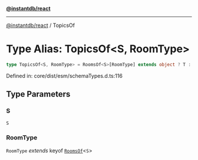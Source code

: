 [**@instantdb/react**](../README.md)

***

[@instantdb/react](../packages.md) / TopicsOf

# Type Alias: TopicsOf\<S, RoomType\>

```ts
type TopicsOf<S, RoomType> = RoomsOf<S>[RoomType] extends object ? T : object;
```

Defined in: core/dist/esm/schemaTypes.d.ts:116

## Type Parameters

### S

`S`

### RoomType

`RoomType` *extends* keyof [`RoomsOf`](RoomsOf.md)\<`S`\>
